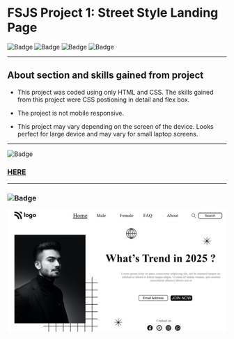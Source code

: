 # FSJS Project 1: Street Style Landing Page


![Badge](https://img.shields.io/badge/HTML-CSS-blue)
![Badge](https://img.shields.io/badge/FSJS%20Bootcamp-Hitesh%20Choudhary-orange)
![Badge](https://img.shields.io/badge/Time%20Taken-7%20Hrs-red)
![Badge](https://img.shields.io/badge/Mobile%20Responsive%20-Nope-brightgreen)

***

## About section and skills gained from project
- This project was coded using only HTML and CSS. The skills gained from this project were CSS postioning in detail and flex box.

- The project is not mobile responsive.

- This project may vary depending on the screen of the device. Looks perfect for large device and may vary for small laptop screens.

***


![Badge](https://img.shields.io/badge/PROJECT%20LINK-BELOW-lightgrey) 
### [HERE](https://project-link-1.netlify.app/)

***

### ![Badge](https://img.shields.io/badge/FINAL-OUTPUT-yellow)

![Output](./Final%20output/Final%20output.png)










